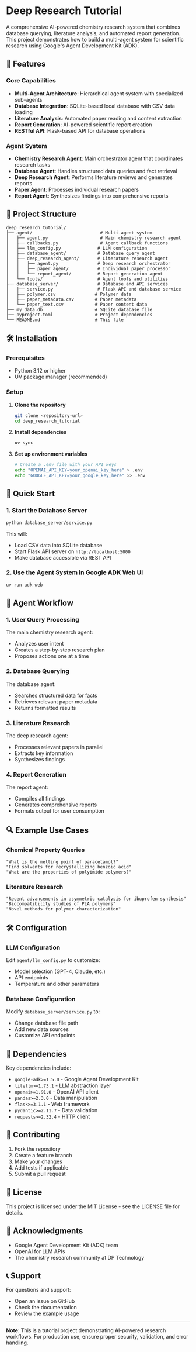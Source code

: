 # Deep Research Tutorial

A comprehensive AI-powered chemistry research system that combines database querying, literature analysis, and automated report generation. This project demonstrates how to build a multi-agent system for scientific research using Google's Agent Development Kit (ADK).

## 🚀 Features

### Core Capabilities
- **Multi-Agent Architecture**: Hierarchical agent system with specialized sub-agents
- **Database Integration**: SQLite-based local database with CSV data loading
- **Literature Analysis**: Automated paper reading and content extraction
- **Report Generation**: AI-powered scientific report creation
- **RESTful API**: Flask-based API for database operations

### Agent System
- **Chemistry Research Agent**: Main orchestrator agent that coordinates research tasks
- **Database Agent**: Handles structured data queries and fact retrieval
- **Deep Research Agent**: Performs literature reviews and generates reports
- **Paper Agent**: Processes individual research papers
- **Report Agent**: Synthesizes findings into comprehensive reports

## 📁 Project Structure

```
deep_research_tutorial/
├── agent/                          # Multi-agent system
│   ├── agent.py                    # Main chemistry research agent
│   ├── callbacks.py                # Agent callback functions
│   ├── llm_config.py              # LLM configuration
│   ├── database_agent/            # Database query agent
│   ├── deep_research_agent/       # Literature research agent
│   │   ├── agent.py               # Deep research orchestrator
│   │   ├── paper_agent/           # Individual paper processor
│   │   └── report_agent/          # Report generation agent
│   └── tools/                     # Agent tools and utilities
├── database_server/               # Database and API services
│   ├── service.py                 # Flask API and database service
│   ├── polymer.csv               # Polymer data
│   ├── paper_metadata.csv        # Paper metadata
│   └── paper_text.csv            # Paper content data
├── my_data.db                    # SQLite database file
├── pyproject.toml                # Project dependencies
└── README.md                     # This file
```

## 🛠️ Installation

### Prerequisites
- Python 3.12 or higher
- UV package manager (recommended)

### Setup

1. **Clone the repository**
   ```bash
   git clone <repository-url>
   cd deep_research_tutorial
   ```

2. **Install dependencies**
   ```bash
   uv sync
   ```

3. **Set up environment variables**
   ```bash
   # Create a .env file with your API keys
   echo "OPENAI_API_KEY=your_openai_key_here" > .env
   echo "GOOGLE_API_KEY=your_google_key_here" >> .env
   ```

## 🚀 Quick Start

### 1. Start the Database Server

```bash
python database_server/service.py
```

This will:
- Load CSV data into SQLite database
- Start Flask API server on `http://localhost:5000`
- Make database accessible via REST API

### 2. Use the Agent System in Google ADK Web UI

```bash
uv run adk web
```

## 🤖 Agent Workflow

### 1. User Query Processing
The main chemistry research agent:
- Analyzes user intent
- Creates a step-by-step research plan
- Proposes actions one at a time

### 2. Database Querying
The database agent:
- Searches structured data for facts
- Retrieves relevant paper metadata
- Returns formatted results

### 3. Literature Research
The deep research agent:
- Processes relevant papers in parallel
- Extracts key information
- Synthesizes findings

### 4. Report Generation
The report agent:
- Compiles all findings
- Generates comprehensive reports
- Formats output for user consumption

## 🔍 Example Use Cases

### Chemical Property Queries
```
"What is the melting point of paracetamol?"
"Find solvents for recrystallizing benzoic acid"
"What are the properties of polyimide polymers?"
```

### Literature Research
```
"Recent advancements in asymmetric catalysis for ibuprofen synthesis"
"Biocompatibility studies of PLA polymers"
"Novel methods for polymer characterization"
```

## 🛠️ Configuration

### LLM Configuration
Edit `agent/llm_config.py` to customize:
- Model selection (GPT-4, Claude, etc.)
- API endpoints
- Temperature and other parameters

### Database Configuration
Modify `database_server/service.py` to:
- Change database file path
- Add new data sources
- Customize API endpoints

## 📝 Dependencies

Key dependencies include:
- `google-adk>=1.5.0` - Google Agent Development Kit
- `litellm>=1.73.1` - LLM abstraction layer
- `openai>=1.91.0` - OpenAI API client
- `pandas>=2.3.0` - Data manipulation
- `flask>=3.1.1` - Web framework
- `pydantic>=2.11.7` - Data validation
- `requests>=2.32.4` - HTTP client

## 🤝 Contributing

1. Fork the repository
2. Create a feature branch
3. Make your changes
4. Add tests if applicable
5. Submit a pull request

## 📄 License

This project is licensed under the MIT License - see the LICENSE file for details.

## 🙏 Acknowledgments

- Google Agent Development Kit (ADK) team
- OpenAI for LLM APIs
- The chemistry research community at DP Technology

## 📞 Support

For questions and support:
- Open an issue on GitHub
- Check the documentation
- Review the example usage

---

**Note**: This is a tutorial project demonstrating AI-powered research workflows. For production use, ensure proper security, validation, and error handling.
